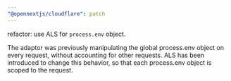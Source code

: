 ```yaml
---
"@opennextjs/cloudflare": patch
---
```


refactor: use ALS for `process.env` object.

The adaptor was previously manipulating the global process.env object on every request, without accounting for other requests. ALS has been introduced to change this behavior, so that each process.env object is scoped to the request.
